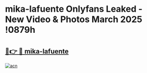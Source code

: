 # mika-lafuente Onlyfans Leaked - New Video & Photos March 2025 !0879h

# <h2><a href="https://avqoku.iuczelnia.edu.pl?title=mika-lafuente&ref=0879h">🔗👉 🔴 mika-lafuente</a></h2>

[![acn](https://github.com/user-attachments/assets/0f9c940e-d8b0-45ae-aac7-cd30a18b3e1c)](https://avqoku.iuczelnia.edu.pl?title=mika-lafuente&ref=0879h)

